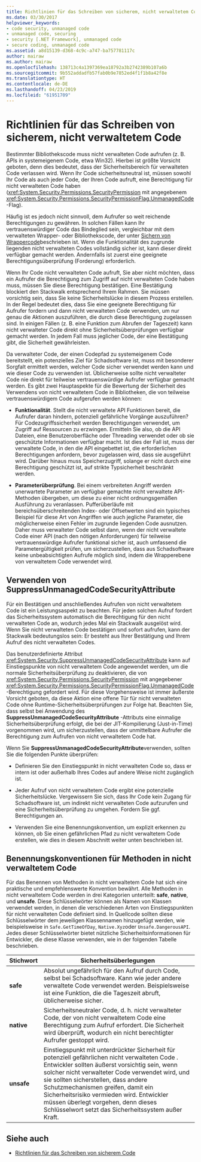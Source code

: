 ```yaml
---
title: Richtlinien für das Schreiben von sicherem, nicht verwaltetem Code
ms.date: 03/30/2017
helpviewer_keywords:
- code security, unmanaged code
- unmanaged code, securing
- security [.NET Framework], unmanaged code
- secure coding, unmanaged code
ms.assetid: a8d15139-d368-4c9c-a747-ba757781117c
author: mairaw
ms.author: mairaw
ms.openlocfilehash: 138713c4a1397369ea18792a3b2742389b107a6b
ms.sourcegitcommit: 9b552addadfb57fab0b9e7852ed4f1f1b8a42f8e
ms.translationtype: HT
ms.contentlocale: de-DE
ms.lasthandoff: 04/23/2019
ms.locfileid: "61951709"
---
```

# <a name="secure-coding-guidelines-for-unmanaged-code"></a>Richtlinien für das Schreiben von sicherem, nicht verwaltetem Code
Bestimmter Bibliothekscode muss nicht verwalteten Code aufrufen (z. B. APIs in systemeigenem Code, etwa Win32). Hierbei ist größte Vorsicht geboten, denn dies bedeutet, dass der Sicherheitsbereich für verwalteten Code verlassen wird. Wenn Ihr Code sicherheitsneutral ist, müssen sowohl Ihr Code als auch jeder Code, der Ihren Code aufruft, eine Berechtigung für nicht verwalteten Code haben (<xref:System.Security.Permissions.SecurityPermission> mit angegebenem <xref:System.Security.Permissions.SecurityPermissionFlag.UnmanagedCode> -Flag).  
  
 Häufig ist es jedoch nicht sinnvoll, dem Aufrufer so weit reichende Berechtigungen zu gewähren. In solchen Fällen kann Ihr vertrauenswürdiger Code das Bindeglied sein, vergleichbar mit dem verwalteten Wrapper- oder Bibliothekscode, der unter [Sichern von Wrappercode](../../../docs/framework/misc/securing-wrapper-code.md)beschrieben ist. Wenn die Funktionalität des zugrunde liegenden nicht verwalteten Codes vollständig sicher ist, kann dieser direkt verfügbar gemacht werden. Andernfalls ist zuerst eine geeignete Berechtigungsüberprüfung (Forderung) erforderlich.  
  
 Wenn Ihr Code nicht verwalteten Code aufruft, Sie aber nicht möchten, dass ein Aufrufer die Berechtigung zum Zugriff auf nicht verwalteten Code haben muss, müssen Sie diese Berechtigung bestätigen. Eine Bestätigung blockiert den Stackwalk entsprechend Ihrem Rahmen. Sie müssen vorsichtig sein, dass Sie keine Sicherheitslücke in diesem Prozess erstellen. In der Regel bedeutet dies, dass Sie eine geeignete Berechtigung für Aufrufer fordern und dann nicht verwalteten Code verwenden, um nur genau die Aktionen auszuführen, die durch diese Berechtigung zugelassen sind. In einigen Fällen (z. B. eine Funktion zum Abrufen der Tageszeit) kann nicht verwalteter Code direkt ohne Sicherheitsüberprüfungen verfügbar gemacht werden. In jedem Fall muss jeglicher Code, der eine Bestätigung gibt, die Sicherheit gewährleisten.  
  
 Da verwalteter Code, der einen Codepfad zu systemeigenem Code bereitstellt, ein potenzielles Ziel für Schadsoftware ist, muss mit besonderer Sorgfalt ermittelt werden, welcher Code sicher verwendet werden kann und wie dieser Code zu verwenden ist. Üblicherweise sollte nicht verwalteter Code nie direkt für teilweise vertrauenswürdige Aufrufer verfügbar gemacht werden. Es gibt zwei Hauptaspekte für die Bewertung der Sicherheit des Verwendens von nicht verwaltetem Code in Bibliotheken, die von teilweise vertrauenswürdigem Code aufgerufen werden können:  
  
- **Funktionalität**. Stellt die nicht verwaltete API Funktionen bereit, die Aufrufer daran hindern, potenziell gefährliche Vorgänge auszuführen? Für Codezugriffssicherheit werden Berechtigungen verwendet, um Zugriff auf Ressourcen zu erzwingen. Ermitteln Sie also, ob die API Dateien, eine Benutzeroberfläche oder Threading verwendet oder ob sie geschützte Informationen verfügbar macht. Ist dies der Fall ist, muss der verwaltete Code, in den die API eingebettet ist, die erforderlichen Berechtigungen anfordern, bevor zugelassen wird, dass sie ausgeführt wird. Darüber hinaus muss Speicherzugriff, solange er nicht durch eine Berechtigung geschützt ist, auf strikte Typsicherheit beschränkt werden.  
  
- **Parameterüberprüfung**. Bei einem verbreiteten Angriff werden unerwartete Parameter an verfügbar gemachte nicht verwaltete API-Methoden übergeben, um diese zu einer nicht ordnungsgemäßen Ausführung zu veranlassen. Pufferüberläufe mit bereichsüberschreitenden Index- oder Offsetwerten sind ein typisches Beispiel für diese Art von Angriffen wie auch jegliche Parameter, die möglicherweise einen Fehler im zugrunde liegenden Code ausnutzen. Daher muss verwalteter Code selbst dann, wenn der nicht verwaltete Code einer API (nach den nötigen Anforderungen) für teilweise vertrauenswürdige Aufrufer funktional sicher ist, auch umfassend die Parametergültigkeit prüfen, um sicherzustellen, dass aus Schadsoftware keine unbeabsichtigten Aufrufe möglich sind, indem die Wrapperebene von verwaltetem Code verwendet wird.  
  
## <a name="using-suppressunmanagedcodesecurityattribute"></a>Verwenden von SuppressUnmanagedCodeSecurityAttribute  
 Für ein Bestätigen und anschließendes Aufrufen von nicht verwaltetem Code ist ein Leistungsaspekt zu beachten. Für jeden solchen Aufruf fordert das Sicherheitssystem automatisch die Berechtigung für den nicht verwalteten Code an, wodurch jedes Mal ein Stackwalk ausgelöst wird. Wenn Sie nicht verwalteten Code bestätigen und sofort aufrufen, kann der Stackwalk bedeutungslos sein: Er besteht aus Ihrer Bestätigung und Ihrem Aufruf des nicht verwalteten Codes.  
  
 Das benutzerdefinierte Attribut <xref:System.Security.SuppressUnmanagedCodeSecurityAttribute> kann auf Einstiegspunkte von nicht verwaltetem Code angewendet werden, um die normale Sicherheitsüberprüfung zu deaktivieren, die von <xref:System.Security.Permissions.SecurityPermission> mit angegebener <xref:System.Security.Permissions.SecurityPermissionFlag.UnmanagedCode> -Berechtigung gefordert wird. Für diese Vorgehensweise ist immer äußerste Vorsicht geboten, da diese Aktion eine offene Tür für nicht verwalteten Code ohne Runtime-Sicherheitsüberprüfungen zur Folge hat. Beachten Sie, dass selbst bei Anwendung des **SuppressUnmanagedCodeSecurityAttribute** -Attributs eine einmalige Sicherheitsüberprüfung erfolgt, die bei der JIT-Kompilierung (Just-in-Time) vorgenommen wird, um sicherzustellen, dass der unmittelbare Aufrufer die Berechtigung zum Aufrufen von nicht verwaltetem Code hat.  
  
 Wenn Sie **SuppressUnmanagedCodeSecurityAttribute**verwenden, sollten Sie die folgenden Punkte überprüfen:  
  
- Definieren Sie den Einstiegspunkt in nicht verwalteten Code so, dass er intern ist oder außerhalb Ihres Codes auf andere Weise nicht zugänglich ist.  
  
- Jeder Aufruf von nicht verwaltetem Code ergibt eine potenzielle Sicherheitslücke. Vergewissern Sie sich, dass Ihr Code kein Zugang für Schadsoftware ist, um indirekt nicht verwalteten Code aufzurufen und eine Sicherheitsüberprüfung zu umgehen. Fordern Sie ggf. Berechtigungen an.  
  
- Verwenden Sie eine Benennungskonvention, um explizit erkennen zu können, ob Sie einen gefährlichen Pfad zu nicht verwaltetem Code erstellen, wie dies in diesem Abschnitt weiter unten beschrieben ist.  
  
## <a name="naming-convention-for-unmanaged-code-methods"></a>Benennungskonventionen für Methoden in nicht verwaltetem Code  
 Für das Benennen von Methoden in nicht verwaltetem Code hat sich eine praktische und empfehlenswerte Konvention bewährt. Alle Methoden in nicht verwaltetem Code werden in drei Kategorien unterteilt: **safe**, **native**, und **unsafe**. Diese Schlüsselwörter können als Namen von Klassen verwendet werden, in denen die verschiedenen Arten von Einstiegspunkten für nicht verwalteten Code definiert sind. In Quellcode sollten diese Schlüsselwörter dem jeweiligen Klassennamen hinzugefügt werden, wie beispielsweise in `Safe.GetTimeOfDay`, `Native.Xyz`oder `Unsafe.DangerousAPI`. Jedes dieser Schlüsselwörter bietet nützliche Sicherheitsinformationen für Entwickler, die diese Klasse verwenden, wie in der folgenden Tabelle beschrieben.  
  
|Stichwort|Sicherheitsüberlegungen|  
|-------------|-----------------------------|  
|**safe**|Absolut ungefährlich für den Aufruf durch Code, selbst bei Schadsoftware. Kann wie jeder andere verwaltete Code verwendet werden. Beispielsweise ist eine Funktion, die die Tageszeit abruft, üblicherweise sicher.|  
|**native**|Sicherheitsneutraler Code, d. h. nicht verwalteter Code, der von nicht verwaltetem Code eine Berechtigung zum Aufruf erfordert. Die Sicherheit wird überprüft, wodurch ein nicht berechtigter Aufrufer gestoppt wird.|  
|**unsafe**|Einstiegspunkt mit unterdrückter Sicherheit für potenziell gefährlichen nicht verwalteten Code . Entwickler sollten äußerst vorsichtig sein, wenn solcher nicht verwalteter Code verwendet wird, und sie sollten sicherstellen, dass andere Schutzmechanismen greifen, damit ein Sicherheitsrisiko vermieden wird. Entwickler müssen überlegt vorgehen, denn dieses Schlüsselwort setzt das Sicherheitssystem außer Kraft.|  
  
## <a name="see-also"></a>Siehe auch

- [Richtlinien für das Schreiben von sicherem Code](../../../docs/standard/security/secure-coding-guidelines.md)
